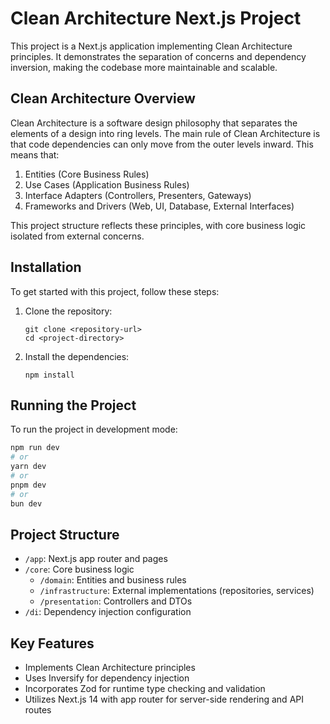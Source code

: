 # Clean Architecture Next.js Project

This project is a Next.js application implementing Clean Architecture principles. It demonstrates the separation of concerns and dependency inversion, making the codebase more maintainable and scalable.

## Clean Architecture Overview

Clean Architecture is a software design philosophy that separates the elements of a design into ring levels. The main rule of Clean Architecture is that code dependencies can only move from the outer levels inward. This means that:

1. Entities (Core Business Rules)
2. Use Cases (Application Business Rules)
3. Interface Adapters (Controllers, Presenters, Gateways)
4. Frameworks and Drivers (Web, UI, Database, External Interfaces)

This project structure reflects these principles, with core business logic isolated from external concerns.

## Installation

To get started with this project, follow these steps:

1. Clone the repository:

   ```
   git clone <repository-url>
   cd <project-directory>
   ```

2. Install the dependencies:
   ```
   npm install
   ```

## Running the Project

To run the project in development mode:

```bash
npm run dev
# or
yarn dev
# or
pnpm dev
# or
bun dev
```

## Project Structure

- `/app`: Next.js app router and pages
- `/core`: Core business logic
  - `/domain`: Entities and business rules
  - `/infrastructure`: External implementations (repositories, services)
  - `/presentation`: Controllers and DTOs
- `/di`: Dependency injection configuration

## Key Features

- Implements Clean Architecture principles
- Uses Inversify for dependency injection
- Incorporates Zod for runtime type checking and validation
- Utilizes Next.js 14 with app router for server-side rendering and API routes

